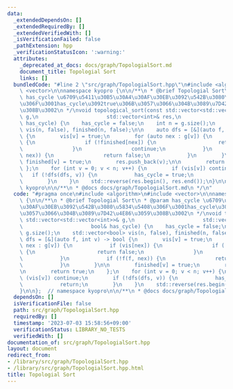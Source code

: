 ```yaml
---
data:
  _extendedDependsOn: []
  _extendedRequiredBy: []
  _extendedVerifiedWith: []
  _isVerificationFailed: false
  _pathExtension: hpp
  _verificationStatusIcon: ':warning:'
  attributes:
    _deprecated_at_docs: docs/graph/TopologialSort.md
    document_title: Topologial Sort
    links: []
  bundledCode: "#line 2 \"src/graph/TopologialSort.hpp\"\n#include <algorithm>\n#include\
    \ <vector>\n\nnamespace kyopro {\n\n/**\n * @brief Topologial Sort\n * @param\
    \ has_cycle \u6709\u5411\u30B5\u30A4\u30AF\u30EB\u3092\u542B\u3080\u5834\u5408\
    \u306F\u3001has_cycle\u3092true\u306B\u3057\u3066\u304B\u3089\u7D42\u4E86\u3059\
    \u308B\u3002\n */\nvoid topological_sort(const std::vector<std::vector<int>>&\
    \ g,\n                      std::vector<int>& res,\n                      bool&\
    \ has_cycle) {\n    has_cycle = false;\n    int n = g.size();\n    std::vector<bool>\
    \ vis(n, false), finished(n, false);\n\n    auto dfs = [&](auto f, int v) -> bool\
    \ {\n        vis[v] = true;\n        for (auto nex : g[v]) {\n            if (vis[nex])\
    \ {\n                if (!finished[nex]) {\n                    return false;\n\
    \                }\n                continue;\n            }\n            if (!f(f,\
    \ nex)) {\n                return false;\n            }\n        }\n\n       \
    \ finished[v] = true;\n        res.push_back(v);\n\n        return true;\n   \
    \ };\n    for (int v = 0; v < n; v++) {\n        if (vis[v]) continue;\n     \
    \   if (!dfs(dfs, v)) {\n            has_cycle = true;\n            return;\n\
    \        }\n    }\n    std::reverse(res.begin(), res.end());\n}\n\n};  // namespace\
    \ kyopro\n\n/**\n * @docs docs/graph/TopologialSort.md\n */\n"
  code: "#pragma once\n#include <algorithm>\n#include <vector>\n\nnamespace kyopro\
    \ {\n\n/**\n * @brief Topologial Sort\n * @param has_cycle \u6709\u5411\u30B5\u30A4\
    \u30AF\u30EB\u3092\u542B\u3080\u5834\u5408\u306F\u3001has_cycle\u3092true\u306B\
    \u3057\u3066\u304B\u3089\u7D42\u4E86\u3059\u308B\u3002\n */\nvoid topological_sort(const\
    \ std::vector<std::vector<int>>& g,\n                      std::vector<int>& res,\n\
    \                      bool& has_cycle) {\n    has_cycle = false;\n    int n =\
    \ g.size();\n    std::vector<bool> vis(n, false), finished(n, false);\n\n    auto\
    \ dfs = [&](auto f, int v) -> bool {\n        vis[v] = true;\n        for (auto\
    \ nex : g[v]) {\n            if (vis[nex]) {\n                if (!finished[nex])\
    \ {\n                    return false;\n                }\n                continue;\n\
    \            }\n            if (!f(f, nex)) {\n                return false;\n\
    \            }\n        }\n\n        finished[v] = true;\n        res.push_back(v);\n\
    \n        return true;\n    };\n    for (int v = 0; v < n; v++) {\n        if\
    \ (vis[v]) continue;\n        if (!dfs(dfs, v)) {\n            has_cycle = true;\n\
    \            return;\n        }\n    }\n    std::reverse(res.begin(), res.end());\n\
    }\n\n};  // namespace kyopro\n\n/**\n * @docs docs/graph/TopologialSort.md\n */"
  dependsOn: []
  isVerificationFile: false
  path: src/graph/TopologialSort.hpp
  requiredBy: []
  timestamp: '2023-07-03 15:58:56+09:00'
  verificationStatus: LIBRARY_NO_TESTS
  verifiedWith: []
documentation_of: src/graph/TopologialSort.hpp
layout: document
redirect_from:
- /library/src/graph/TopologialSort.hpp
- /library/src/graph/TopologialSort.hpp.html
title: Topologial Sort
---
```

